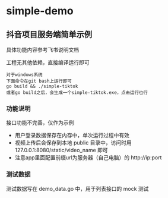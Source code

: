 # simple-demo

## 抖音项目服务端简单示例

具体功能内容参考飞书说明文档

工程无其他依赖，直接编译运行即可

```shell
对于windows系统
下面命令在git bash上运行即可
go build && ./simple-tiktok
或者go build之后，会生成一个simple-tiktok.exe，点击运行也行
```

### 功能说明

接口功能不完善，仅作为示例

* 用户登录数据保存在内存中，单次运行过程中有效
* 视频上传后会保存到本地 public 目录中，访问时用 127.0.0.1:8080/static/video_name 即可
* 注意app里面配置前缀url为服务器（自己电脑）的 http://ip:port

### 测试数据

测试数据写在 demo_data.go 中，用于列表接口的 mock 测试